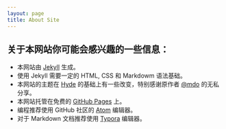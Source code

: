 ```yaml
---
layout: page
title: About Site
---
```


## 关于本网站你可能会感兴趣的一些信息：

* 本网站由 [Jekyll](http://jekyllrb.com) 生成。
* 使用 Jekyll 需要一定的 HTML, CSS 和 Markdowm 语法基础。
* 本网站的主题在 [Hyde](http://hyde.getpoole.com) 的基础上有一些改变，特别感谢原作者 [@mdo](https://twitter.com/mdo) 的无私分享。
* 本网站托管在免费的 [GitHub Pages](https://pages.github.com) 上。
* 编程推荐使用 GitHub 社区的 [Atom](https://atom.io/) 编辑器。
* 对于 Markdown 文档推荐使用 [Typora](https://typora.io/) 编辑器。







